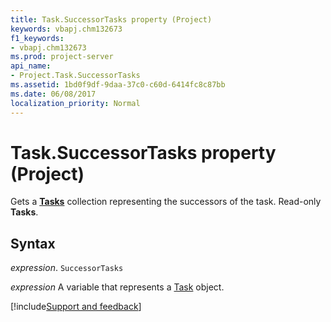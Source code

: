 ```yaml
---
title: Task.SuccessorTasks property (Project)
keywords: vbapj.chm132673
f1_keywords:
- vbapj.chm132673
ms.prod: project-server
api_name:
- Project.Task.SuccessorTasks
ms.assetid: 1bd0f9df-9daa-37c0-c60d-6414fc8c87bb
ms.date: 06/08/2017
localization_priority: Normal
---
```



# Task.SuccessorTasks property (Project)

Gets a  **[Tasks](Project.Task.md)** collection representing the successors of the task. Read-only **Tasks**.


## Syntax

_expression_. `SuccessorTasks`

_expression_ A variable that represents a [Task](./Project.Task.md) object.

[!include[Support and feedback](~/includes/feedback-boilerplate.md)]